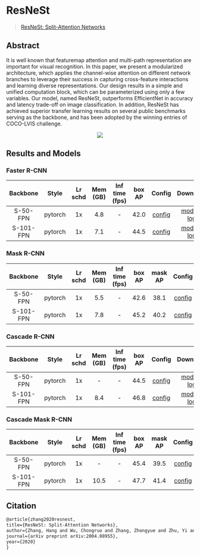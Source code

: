 # ResNeSt

> [ResNeSt: Split-Attention Networks](https://arxiv.org/abs/2004.08955)

<!-- [BACKBONE] -->

## Abstract

It is well known that featuremap attention and multi-path representation are important for visual recognition. In this paper, we present a modularized architecture, which applies the channel-wise attention on different network branches to leverage their success in capturing cross-feature interactions and learning diverse representations. Our design results in a simple and unified computation block, which can be parameterized using only a few variables. Our model, named ResNeSt, outperforms EfficientNet in accuracy and latency trade-off on image classification. In addition, ResNeSt has achieved superior transfer learning results on several public benchmarks serving as the backbone, and has been adopted by the winning entries of COCO-LVIS challenge.

<div align=center>
<img src="https://user-images.githubusercontent.com/40661020/143973475-b5b33b15-ed04-4fc6-890a-521f1a62bc52.png"/>
</div>

## Results and Models

### Faster R-CNN

| Backbone  |  Style  | Lr schd | Mem (GB) | Inf time (fps) | box AP |                                  Config                                   |                                                                                                                                                                                                                             Download                                                                                                                                                                                                                             |
| :-------: | :-----: | :-----: | :------: | :------------: | :----: | :-----------------------------------------------------------------------: | :--------------------------------------------------------------------------------------------------------------------------------------------------------------------------------------------------------------------------------------------------------------------------------------------------------------------------------------------------------------------------------------------------------------------------------------------------------------: |
| S-50-FPN  | pytorch |   1x    |   4.8    |       -        |  42.0  | [config](./faster-rcnn_s50_fpn_syncbn-backbone+head_ms-range-1x_coco.py)  |   [model](https://download.openmmlab.com/mmdetection/v2.0/resnest/faster_rcnn_s50_fpn_syncbn-backbone%2Bhead_mstrain-range_1x_coco/faster_rcnn_s50_fpn_syncbn-backbone%2Bhead_mstrain-range_1x_coco_20200926_125502-20289c16.pth) \| [log](https://download.openmmlab.com/mmdetection/v2.0/resnest/faster_rcnn_s50_fpn_syncbn-backbone%2Bhead_mstrain-range_1x_coco/faster_rcnn_s50_fpn_syncbn-backbone%2Bhead_mstrain-range_1x_coco-20200926_125502.log.json)   |
| S-101-FPN | pytorch |   1x    |   7.1    |       -        |  44.5  | [config](./faster-rcnn_s101_fpn_syncbn-backbone+head_ms-range-1x_coco.py) | [model](https://download.openmmlab.com/mmdetection/v2.0/resnest/faster_rcnn_s101_fpn_syncbn-backbone%2Bhead_mstrain-range_1x_coco/faster_rcnn_s101_fpn_syncbn-backbone%2Bhead_mstrain-range_1x_coco_20201006_021058-421517f1.pth) \| [log](https://download.openmmlab.com/mmdetection/v2.0/resnest/faster_rcnn_s101_fpn_syncbn-backbone%2Bhead_mstrain-range_1x_coco/faster_rcnn_s101_fpn_syncbn-backbone%2Bhead_mstrain-range_1x_coco-20201006_021058.log.json) |

### Mask R-CNN

| Backbone  |  Style  | Lr schd | Mem (GB) | Inf time (fps) | box AP | mask AP |                              Config                               |                                                                                                                                                                                                             Download                                                                                                                                                                                                             |
| :-------: | :-----: | :-----: | :------: | :------------: | :----: | :-----: | :---------------------------------------------------------------: | :------------------------------------------------------------------------------------------------------------------------------------------------------------------------------------------------------------------------------------------------------------------------------------------------------------------------------------------------------------------------------------------------------------------------------: |
| S-50-FPN  | pytorch |   1x    |   5.5    |       -        |  42.6  |  38.1   | [config](./mask-rcnn_s50_fpn_syncbn-backbone+head_ms-1x_coco.py)  |   [model](https://download.openmmlab.com/mmdetection/v2.0/resnest/mask_rcnn_s50_fpn_syncbn-backbone%2Bhead_mstrain_1x_coco/mask_rcnn_s50_fpn_syncbn-backbone%2Bhead_mstrain_1x_coco_20200926_125503-8a2c3d47.pth) \| [log](https://download.openmmlab.com/mmdetection/v2.0/resnest/mask_rcnn_s50_fpn_syncbn-backbone%2Bhead_mstrain_1x_coco/mask_rcnn_s50_fpn_syncbn-backbone%2Bhead_mstrain_1x_coco-20200926_125503.log.json)   |
| S-101-FPN | pytorch |   1x    |   7.8    |       -        |  45.2  |  40.2   | [config](./mask-rcnn_s101_fpn_syncbn-backbone+head_ms-1x_coco.py) | [model](https://download.openmmlab.com/mmdetection/v2.0/resnest/mask_rcnn_s101_fpn_syncbn-backbone%2Bhead_mstrain_1x_coco/mask_rcnn_s101_fpn_syncbn-backbone%2Bhead_mstrain_1x_coco_20201005_215831-af60cdf9.pth) \| [log](https://download.openmmlab.com/mmdetection/v2.0/resnest/mask_rcnn_s101_fpn_syncbn-backbone%2Bhead_mstrain_1x_coco/mask_rcnn_s101_fpn_syncbn-backbone%2Bhead_mstrain_1x_coco-20201005_215831.log.json) |

### Cascade R-CNN

| Backbone  |  Style  | Lr schd | Mem (GB) | Inf time (fps) | box AP |                                   Config                                   |                                                                                                                                                                                                                              Download                                                                                                                                                                                                                              |
| :-------: | :-----: | :-----: | :------: | :------------: | :----: | :------------------------------------------------------------------------: | :----------------------------------------------------------------------------------------------------------------------------------------------------------------------------------------------------------------------------------------------------------------------------------------------------------------------------------------------------------------------------------------------------------------------------------------------------------------: |
| S-50-FPN  | pytorch |   1x    |    -     |       -        |  44.5  | [config](./cascade-rcnn_s50_fpn_syncbn-backbone+head_ms-range-1x_coco.py)  | [model](https://download.openmmlab.com/mmdetection/v2.0/resnest/cascade_rcnn_s50_fpn_syncbn-backbone%2Bhead_mstrain-range_1x_coco/cascade_rcnn_s50_fpn_syncbn-backbone%2Bhead_mstrain-range_1x_coco_20201122_213640-763cc7b5.pth) \| [log](https://download.openmmlab.com/mmdetection/v2.0/resnest/cascade_rcnn_s101_fpn_syncbn-backbone%2Bhead_mstrain-range_1x_coco/cascade_rcnn_s101_fpn_syncbn-backbone%2Bhead_mstrain-range_1x_coco-20201005_113242.log.json) |
| S-101-FPN | pytorch |   1x    |   8.4    |       -        |  46.8  | [config](./cascade-rcnn_s101_fpn_syncbn-backbone+head_ms-range-1x_coco.py) | [model](https://download.openmmlab.com/mmdetection/v2.0/resnest/cascade_rcnn_s101_fpn_syncbn-backbone%2Bhead_mstrain-range_1x_coco/cascade_rcnn_s101_fpn_syncbn-backbone%2Bhead_mstrain-range_1x_coco_20201005_113242-b9459f8f.pth) \| [log](https://download.openmmlab.com/mmdetection/v2.0/resnest/cascade_rcnn_s50_fpn_syncbn-backbone%2Bhead_mstrain-range_1x_coco/cascade_rcnn_s50_fpn_syncbn-backbone%2Bhead_mstrain-range_1x_coco-20201122_213640.log.json) |

### Cascade Mask R-CNN

| Backbone  |  Style  | Lr schd | Mem (GB) | Inf time (fps) | box AP | mask AP |                                  Config                                   |                                                                                                                                                                                                                             Download                                                                                                                                                                                                                             |
| :-------: | :-----: | :-----: | :------: | :------------: | :----: | :-----: | :-----------------------------------------------------------------------: | :--------------------------------------------------------------------------------------------------------------------------------------------------------------------------------------------------------------------------------------------------------------------------------------------------------------------------------------------------------------------------------------------------------------------------------------------------------------: |
| S-50-FPN  | pytorch |   1x    |    -     |       -        |  45.4  |  39.5   | [config](./cascade-mask-rcnn_s50_fpn_syncbn-backbone+head_ms-1x_coco.py)  |   [model](https://download.openmmlab.com/mmdetection/v2.0/resnest/cascade_mask_rcnn_s50_fpn_syncbn-backbone%2Bhead_mstrain_1x_coco/cascade_mask_rcnn_s50_fpn_syncbn-backbone%2Bhead_mstrain_1x_coco_20201122_104428-99eca4c7.pth) \| [log](https://download.openmmlab.com/mmdetection/v2.0/resnest/cascade_mask_rcnn_s50_fpn_syncbn-backbone%2Bhead_mstrain_1x_coco/cascade_mask_rcnn_s50_fpn_syncbn-backbone%2Bhead_mstrain_1x_coco-20201122_104428.log.json)   |
| S-101-FPN | pytorch |   1x    |   10.5   |       -        |  47.7  |  41.4   | [config](./cascade-mask-rcnn_s101_fpn_syncbn-backbone+head_ms-1x_coco.py) | [model](https://download.openmmlab.com/mmdetection/v2.0/resnest/cascade_mask_rcnn_s101_fpn_syncbn-backbone%2Bhead_mstrain_1x_coco/cascade_mask_rcnn_s101_fpn_syncbn-backbone%2Bhead_mstrain_1x_coco_20201005_113243-42607475.pth) \| [log](https://download.openmmlab.com/mmdetection/v2.0/resnest/cascade_mask_rcnn_s101_fpn_syncbn-backbone%2Bhead_mstrain_1x_coco/cascade_mask_rcnn_s101_fpn_syncbn-backbone%2Bhead_mstrain_1x_coco-20201005_113243.log.json) |

## Citation

```latex
@article{zhang2020resnest,
title={ResNeSt: Split-Attention Networks},
author={Zhang, Hang and Wu, Chongruo and Zhang, Zhongyue and Zhu, Yi and Zhang, Zhi and Lin, Haibin and Sun, Yue and He, Tong and Muller, Jonas and Manmatha, R. and Li, Mu and Smola, Alexander},
journal={arXiv preprint arXiv:2004.08955},
year={2020}
}
```
